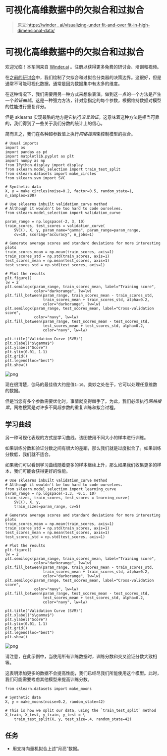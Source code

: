 # 可视化高维数据中的欠拟合和过拟合

> 原文:[https://winder . ai/visualizing-under fit-and-over fit-in-high-dimensional-data/](https://winder.ai/visualising-underfitting-and-overfitting-in-high-dimensional-data/)

# 可视化高维数据中的欠拟合和过拟合

欢迎光临！本车间来自 [Winder.ai](https://Winder.ai/?utm_source=winderresearch&utm_medium=notebook&utm_campaign=workshop&utm_term=individual) 。注册以获得更多免费的研讨会、培训和视频。

在[之前的研讨会](https://winder.ai/501-over-and-underfitting/)中，我们绘制了欠拟合和过拟合分类器的决策边界。这很好，但是通常不可能可视化数据，通常是因为数据集中有太多的维度。

在这种情况下，我们需要用另一种方式来想象表演。做到这一点的一个方法是产生一个*验证曲线*。这是一种强力方法，针对您指定的每个参数，根据维持数据对模型的性能进行重复评分。

但是 sklearns 实现最酷的地方是它执行*交叉验证*。这意味着这种方法是相当可靠的，我们得到了一些关于我们分数的统计上的信心。

简而言之，我们在各种超参数值上执行*网格搜索*来控制模型的拟合。

```
# Usual imports
import os
import pandas as pd
import matplotlib.pyplot as plt
import numpy as np
from IPython.display import display
from sklearn.model_selection import train_test_split
from sklearn.datasets import make_circles
from sklearn.svm import SVC 
```

```
# Synthetic data
X, y = make_circles(noise=0.2, factor=0.5, random_state=1, n_samples=200) 
```

```
# Use sklearns inbuilt validation_curve method
# Although it wouldn't be too hard to code ourselves.
from sklearn.model_selection import validation_curve

param_range = np.logspace(-2, 3, 10)
train_scores, test_scores = validation_curve(
    SVC(), X, y, param_name="gamma", param_range=param_range,
    cv=10, scoring="accuracy", n_jobs=1)

# Generate average scores and standard deviations for more interesting plots
train_scores_mean = np.mean(train_scores, axis=1)
train_scores_std = np.std(train_scores, axis=1)
test_scores_mean = np.mean(test_scores, axis=1)
test_scores_std = np.std(test_scores, axis=1) 
```

```
# Plot the results
plt.figure()
lw = 2
plt.semilogx(param_range, train_scores_mean, label="Training score",
             color="darkorange", lw=lw)
plt.fill_between(param_range, train_scores_mean - train_scores_std,
                 train_scores_mean + train_scores_std, alpha=0.2,
                 color="darkorange", lw=lw)
plt.semilogx(param_range, test_scores_mean, label="Cross-validation score",
             color="navy", lw=lw)
plt.fill_between(param_range, test_scores_mean - test_scores_std,
                 test_scores_mean + test_scores_std, alpha=0.2,
                 color="navy", lw=lw)

plt.title("Validation Curve (SVM)")
plt.xlabel("$\gamma$")
plt.ylabel("Score")
plt.ylim(0.01, 1.1)
plt.grid()
plt.legend(loc="best")
plt.show() 
```

![png](../Images/2f8332fd6b06fa62cda93351e154ebf3.png)

现在很清楚，伽马的最佳值大约是值`1-10`。美妙之处在于，它可以处理任意维数的数据。

但是当您有多个参数需要优化时，事情就变得棘手了。为此，我们必须执行*网格搜索*。网格搜索是对许多不同超参数的重复训练和拟合过程。

## 学习曲线

另一种可视化表现的方式是学习曲线。该图使用不同大小的样本进行训练。

如果训练分数和验证分数之间有很大的差距，那么我们就是过度拟合了。如果训练分数低，我们就不适合。

如果我们可以看到学习曲线随着更多的样本继续上升，那么如果我们收集更多的样本，我们可能会获得更好的性能。

```
# Use sklearns inbuilt validation_curve method
# Although it wouldn't be too hard to code ourselves.
from sklearn.model_selection import learning_curve
param_range = np.logspace(-1.3, -0.1, 10)
train_sizes, train_scores, test_scores = learning_curve(
    SVC(), X, y,
    train_sizes=param_range, cv=5)

# Generate average scores and standard deviations for more interesting plots
train_scores_mean = np.mean(train_scores, axis=1)
train_scores_std = np.std(train_scores, axis=1)
test_scores_mean = np.mean(test_scores, axis=1)
test_scores_std = np.std(test_scores, axis=1) 
```

```
# Plot the results
plt.figure()
lw = 2
plt.semilogx(param_range, train_scores_mean, label="Training score",
             color="darkorange", lw=lw)
plt.fill_between(param_range, train_scores_mean - train_scores_std,
                 train_scores_mean + train_scores_std, alpha=0.2,
                 color="darkorange", lw=lw)
plt.semilogx(param_range, test_scores_mean, label="Cross-validation score",
             color="navy", lw=lw)
plt.fill_between(param_range, test_scores_mean - test_scores_std,
                 test_scores_mean + test_scores_std, alpha=0.2,
                 color="navy", lw=lw)

plt.title("Validation Curve (SVM)")
plt.xlabel("$\gamma$")
plt.ylabel("Score")
plt.ylim(0.01, 1.1)
plt.grid()
plt.legend(loc="best")
plt.show() 
```

![png](../Images/6bbf921db7ae6be90b46eb0a44e48f65.png)

请注意，在此示例中，当使用所有训练数据时，训练分数和交叉验证分数大致相等。

这表明添加更多的数据不会提高性能，我们已经尽我们所能使用这个模型。此时，我们可能需要考虑其他模型来提高训练分数。

```
from sklearn.datasets import make_moons

# Synthetic data
X, y = make_moons(noise=0.2, random_state=42)

# This is how we split our data, using the `train_test_split` method
X_train, X_test, y_train, y_test = \
    train_test_split(X, y, test_size=.4, random_state=42) 
```

## 任务

*   用支持向量机拟合上述“月亮”数据。